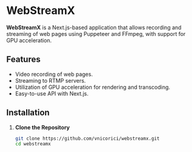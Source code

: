 # WebStreamX

**WebStreamX** is a Next.js-based application that allows recording and streaming of web pages using Puppeteer and FFmpeg, with support for GPU acceleration.

## Features

- Video recording of web pages.
- Streaming to RTMP servers.
- Utilization of GPU acceleration for rendering and transcoding.
- Easy-to-use API with Next.js.

## Installation

1. **Clone the Repository**

   ```bash
   git clone https://github.com/vnicorici/webstreamx.git
   cd webstreamx
